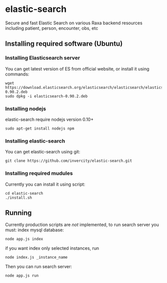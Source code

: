 elastic-search
==============
Secure and fast Elastic Search on various Raxa backend resources including patient, person, encounter, obs, etc

Installing required software (Ubuntu)
-----------------------------
### Installing Elasticsearch server
You can get latest version of ES from official website, or install it using commands:
```
wget https://download.elasticsearch.org/elasticsearch/elasticsearch/elasticsearch-0.90.2.deb
sudo dpkg -i elasticsearch-0.90.2.deb
```
### Installing nodejs
elastic-search require nodejs version 0.10+
```
sudo apt-get install nodejs npm
```
### Installing elastic-search
You can get elastic-search using git:
```
git clone https://github.com/invercity/elastic-search.git
```
### Installing required mudules
Currently you can install it using script:
```
cd elastic-search
./install.sh
```
Running
-------
Currently production scripts are *not* implemented, to run search server you must:
index mysql database:
```
node app.js index
```
if you want index only selected instances, run
```
node index.js _instance_name
```
Then you can run search server:
```
node app.js run
```
